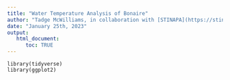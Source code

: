 ```yaml
---
title: "Water Temperature Analysis of Bonaire"
author: "Tadge McWilliams, in collaboration with [STINAPA](https://stinapabonaire.org)"
date: "January 25th, 2023"
output: 
   html_document:
      toc: TRUE
---
```


```{r}
library(tidyverse)
library(ggplot2)
```
